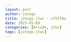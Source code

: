 ```yaml
---
layout: post
author: jotego
title: jotego.jtwc - cf5f59a
date: 2025-05-09
categories: [Arcade, jtwc]
tags: [jotego.jtwc]
---
```


